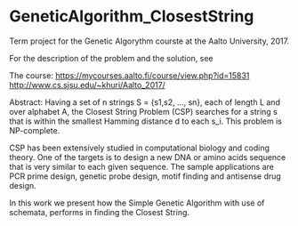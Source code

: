 # GeneticAlgorithm_ClosestString
Term project for the Genetic Algorythm courste at the Aalto University, 2017.

For the description of the problem and the solution, see

The course:
https://mycourses.aalto.fi/course/view.php?id=15831 
http://www.cs.sjsu.edu/~khuri/Aalto_2017/

Abstract:
Having a set of n strings S = {s1,s2, ..., sn}, each of length
L and over alphabet A, the Closest String Problem (CSP) searches for
a string s that is within the smallest Hamming distance d to each
s_i. This problem is NP-complete.

CSP has been extensively studied in computational biology and coding 
theory. One of the targets is to design a new DNA or amino acids
sequence that is very similar to each given sequence. The sample 
applications are PCR prime design, genetic probe design, motif finding
and antisense drug design.

In this work we present how the Simple Genetic Algorithm with
use of schemata, performs in finding the Closest String.

